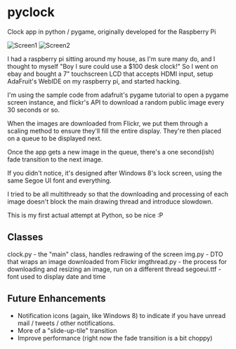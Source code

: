 pyclock
=======

Clock app in python / pygame, originally developed for the Raspberry Pi

![Screen1](http://rtigger.com/images/posts/pi-1.jpg)
![Screen2](http://rtigger.com/images/posts/pi-2.jpg)

I had a raspberry pi sitting around my house, as I'm sure many do, and I thought to myself 
"Boy I sure could use a $100 desk clock!"  So I went on ebay and bought a 7" touchscreen LCD that accepts 
HDMI input, setup AdaFruit's WebIDE on my raspberry pi, and started hacking.

I'm using the sample code from adafruit's pygame tutorial to open a pygame screen instance, 
and flickr's API to download a random public image every 30 seconds or so.  

When the images are downloaded from Flickr, we put them through a scaling method to ensure they'll fill 
the entire display.  They're then placed on a queue to be displayed next.

Once the app gets a new image in the queue, there's a one second(ish) fade transition to the next image.

If you didn't notice, it's designed after Windows 8's lock screen, using the same Segoe UI font and everything.

I tried to be all multithready so that the downloading and processing of each image doesn't block the main 
drawing thread and introduce slowdown.

This is my first actual attempt at Python, so be nice :P

## Classes

clock.py - the "main" class, handles redrawing of the screen
img.py - DTO that wraps an image downloaded from Flickr
imgthread.py - the process for downloading and resizing an image, run on a different thread
segoeui.ttf - font used to display date and time

## Future Enhancements
- Notification icons (again, like Windows 8) to indicate if you have unread mail / tweets / other notifications.
- More of a "slide-up-tile" transition
- Improve performance (right now the fade transition is a bit choppy)
